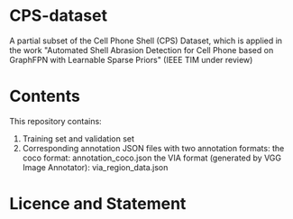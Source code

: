 # CPS-dataset
A partial subset of the Cell Phone Shell (CPS) Dataset, which is applied in the work "Automated Shell Abrasion Detection for Cell Phone based on GraphFPN with Learnable Sparse Priors" (IEEE TIM under review)

# Contents
This repository contains:
1. Training set and validation set
2. Corresponding annotation JSON files with two annotation formats: 
  the coco format: annotation_coco.json
  the VIA format (generated by VGG Image Annotator): via_region_data.json

# Licence and Statement
